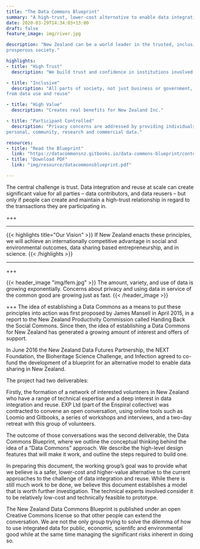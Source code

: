 ```yaml
---
title: "The Data Commons Blueprint"
summary: "A high-trust, lower-cost alternative to enable data integration and reuse."
date: 2020-03-29T14:34:03+13:00
draft: false
feature_image: img/river.jpg

description: "New Zealand can be a world leader in the trusted, inclusive and protected use of shared data, to deliver a
prosperous society."

highlights:
- title: "High Trust"
  description: "We build trust and confidence in institutions involved through appropriate data use and management."

- title: "Inclusive"
  description: "All parts of society, not just business or government, have the opportunity to participate and benefit
from data use and reuse"

- title: "High Value"
  description: "Creates real benefits for New Zealand Inc."

- title: "Participant Controlled"
  description: "Privacy concerns are addressed by providing individuals with greater control over the use of their
personal, community, research and commercial data."

resources:
- title: "Read the Blueprint"
  link: "https://datacommonsnz.gitbooks.io/data-commons-blueprint/content/"
- title: "Download PDF"
  link: "img/resource/datacommonsblueprint.pdf"

---
```


The central challenge is trust. Data integration and reuse at scale can create significant value for all parties – data contributors, and data reusers – but only if people can create and maintain a high-trust relationship in regard to the transactions they are participating in.

+++

---

{{< highlights title="Our Vision" >}}
If New Zealand enacts these principles, we will achieve an internationally
competitive advantage in social and environmental outcomes, data sharing based entrepreneurship, and in science.
{{< /highlights >}}

---

+++

{{< header_image "img/fern.jpg" >}}
The amount, variety, and use of data is growing exponentially. Concerns about privacy and using data in service of
the common good are growing just as fast.
{{< /header_image >}}

+++
The idea of establishing a Data Commons as a means to put these principles into action was
first proposed by James Mansell in April 2015, in a report to the New Zealand Productivity Commission called
Handing Back the Social Commons. Since then, the idea of establishing a Data Commons for New Zealand has generated a
growing
amount of interest and offers of support.

In June 2016 the New Zealand Data Futures Partnership, the NEXT Foundation, the Bioheritage
Science Challenge, and Infection agreed to co- fund the development of a blueprint for an alternative model
to enable data sharing in New Zealand.

The project had two deliverables:

Firstly, the formation of a network of interested volunteers in New Zealand who have a range of technical
expertise and a deep interest in data integration and reuse. EXP Ltd (part of the Enspiral collective) was
contracted to convene an open conversation, using online tools such as Loomio and Gitbooks, a series of
workshops and interviews, and a two-day retreat with this group of volunteers.

The outcome of those conversations was the second deliverable, the Data Commons Blueprint, where we outline
the conceptual thinking behind the idea of a “Data Commons” approach. We describe the high-level design
features that will make it work, and outline the steps required to build one.

In preparing this document, the working group’s goal was to provide what we believe is a safer, lower-cost
and higher-value alternative to the current approaches to the challenge of data integration and reuse. While
there is still much work to be done, we believe this document establishes a model that is worth further
investigation. The technical experts involved consider it to be relatively low-cost and technically feasible
to prototype.

The New Zealand Data Commons Blueprint is published under an open Creative Commons license so that other
people can extend the conversation. We are not the only group trying to solve the dilemma of how to use
integrated data for public, economic, scientifc and environmental good while at the same time managing the
significant risks inherent in doing so.
